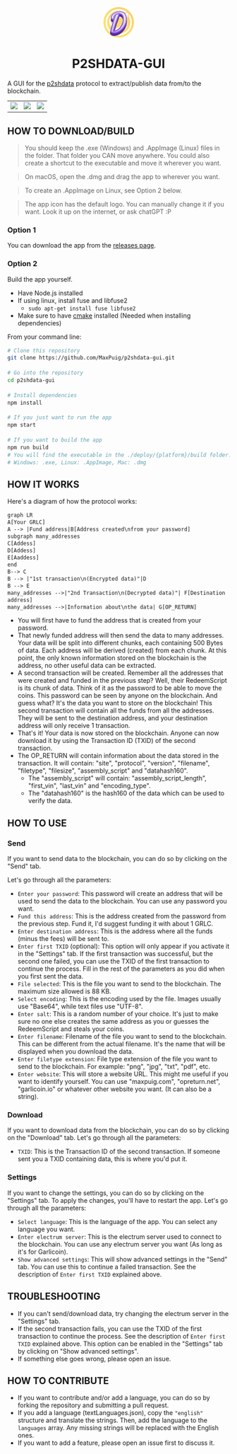 <p align="center">
  <img src="./assets/logo.png" alt="P2SHDATA-GUI logo" width="69" height="69">
</p>

<h1 align="center">P2SHDATA-GUI</h1>

A GUI for the [p2shdata](https://github.com/MaxPuig/p2shdata) protocol to extract/publish data from/to the blockchain.

<table>
  <tr>
    <td><img src="https://user-images.githubusercontent.com/45133421/225704586-daf31196-85f1-4c41-943d-9b033bf702ea.png"></td>
    <td><img src="https://user-images.githubusercontent.com/45133421/225704668-9089c163-c7ba-4c23-9752-d9f2058cd218.png"></td>
    <td><img src="https://user-images.githubusercontent.com/45133421/225704757-3a49bc7f-ffbc-4031-96fe-c1df351facc1.png"></td>
  </tr>
</table>

## HOW TO DOWNLOAD/BUILD
> You should keep the .exe (Windows) and .AppImage (Linux) files in the folder. That folder you CAN move anywhere. You could also create a shortcut to the executable and move it wherever you want.

> On macOS, open the .dmg and drag the app to wherever you want.

> To create an .AppImage on Linux, see Option 2 below.

> The app icon has the default logo. You can manually change it if you want. Look it up on the internet, or ask chatGPT :P


### Option 1
You can download the app from the [releases page](https://github.com/MaxPuig/p2shdata-gui/releases).

### Option 2
Build the app yourself.

- Have Node.js installed
- If using linux, install fuse and libfuse2
  - `sudo apt-get install fuse libfuse2 `
- Make sure to have [cmake](https://cmake.org/download/) installed (Needed when installing dependencies)

From your command line:

```bash
# Clone this repository
git clone https://github.com/MaxPuig/p2shdata-gui.git

# Go into the repository
cd p2shdata-gui

# Install dependencies
npm install

# If you just want to run the app
npm start

# If you want to build the app
npm run build
# You will find the executable in the ./deploy/{platform}/build folder.
# Windows: .exe, Linux: .AppImage, Mac: .dmg
```

## HOW IT WORKS
Here's a diagram of how the protocol works:
```mermaid
graph LR
A[Your GRLC] 
A --> |Fund address|B[Address created\nfrom your password] 
subgraph many_addresses
C[Addess]
D[Addess]
E[Aaddess]
end
B--> C
B --> |"1st transaction\n(Encrypted data)"|D
B --> E
many_addresses -->|"2nd Transaction\n(Decrypted data)"| F[Destination address]
many_addresses -->|Information about\nthe data| G[OP_RETURN]
```
- You will first have to fund the address that is created from your password.
- That newly funded address will then send the data to many addresses. Your data will be split into different chunks, each containing 500 Bytes of data. Each address will be derived (created) from each chunk. At this point, the only known information stored on the blockchain is the address, no other useful data can be extracted.
- A second transaction will be created. Remember all the addresses that were created and funded in the previous step? Well, their RedeemScript is its chunk of data. Think of it as the password to be able to move the coins. This password can be seen by anyone on the blockchain. And guess what? It's the data you want to store on the blockchain! This second transaction will contain all the funds from all the addresses. They will be sent to the destination address, and your destination address will only receive 1 transaction.
- That's it! Your data is now stored on the blockchain. Anyone can now download it by using the Transaction ID (TXID) of the second transaction.
- The OP_RETURN will contain information about the data stored in the transaction. It will contain: "site", "protocol", "version", "filename", "filetype", "filesize", "assembly_script" and "datahash160". 
  - The "assembly_script" will contain: "assembly_script_length", "first_vin", "last_vin" and "encoding_type".
  - The "datahash160" is the hash160 of the data which can be used to verify the data.

## HOW TO USE
### Send
If you want to send data to the blockchain, you can do so by clicking on the "Send" tab.

Let's go through all the parameters:
- `Enter your password`: This password will create an address that will be used to send the data to the blockchain. You can use any password you want.
- `Fund this address`: This is the address created from the password from the previous step. Fund it, I'd suggest funding it with about 1 GRLC.
- `Enter destination address`: This is the address where all the funds (minus the fees) will be sent to.
- `Enter first TXID` (optional): This option will only appear if you activate it in the "Settings" tab. If the first transaction was successful, but the second one failed, you can use the TXID of the first transaction to continue the process. Fill in the rest of the parameters as you did when you first sent the data.
- `File selected`: This is the file you want to send to the blockchain. The maximum size allowed is 88 KB.
- `Select encoding`: This is the encoding used by the file. Images usually use "Base64", while text files use "UTF-8".
- `Enter salt`: This is a random number of your choice. It's just to make sure no one else creates the same address as you or guesses the RedeemScript and steals your coins.
- `Enter filename`: Filename of the file you want to send to the blockchain. This can be different from the actual filename. It's the name that will be displayed when you download the data.
- `Enter filetype extension`: File type extension of the file you want to send to the blockchain. For example: "png", "jpg", "txt", "pdf", etc.
- `Enter website`: This will store a website URL. This might me useful if you want to identify yourself. You can use "maxpuig.com", "opreturn.net", "garlicoin.io" or whatever other website you want. (It can also be a string).

### Download
If you want to download data from the blockchain, you can do so by clicking on the "Download" tab.
Let's go through all the parameters:
- `TXID`: This is the Transaction ID of the second transaction. If someone sent you a TXID containing data, this is where you'd put it.

### Settings
If you want to change the settings, you can do so by clicking on the "Settings" tab. To apply the changes, you'll have to restart the app.
Let's go through all the parameters:
- `Select language`: This is the language of the app. You can select any language you want.
- `Enter electrum server`: This is the electrum server used to connect to the blockchain. You can use any electrum server you want (As long as it's for Garlicoin).
- `Show advanced settings`: This will show advanced settings in the "Send" tab. You can use this to continue a failed transaction. See the description of `Enter first TXID` explained above.

## TROUBLESHOOTING
- If you can't send/download data, try changing the electrum server in the "Settings" tab.
- If the second transaction fails, you can use the TXID of the first transaction to continue the process. See the description of `Enter first TXID` explained above. This option can be enabled in the "Settings" tab by clicking on "Show advanced settings".
- If something else goes wrong, please open an issue.

## HOW TO CONTRIBUTE
- If you want to contribute and/or add a language, you can do so by forking the repository and submitting a pull request.
- If you add a language (textLanguages.json), copy the `"english"` structure and translate the strings. Then, add the language to the `languages` array. Any missing strings will be replaced with the English ones.
- If you want to add a feature, please open an issue first to discuss it.
